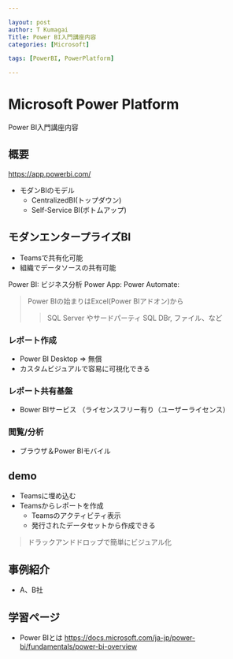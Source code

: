 ```yaml
---

layout: post
author: T Kumagai
Title: Power BI入門講座内容
categories: [Microsoft]

tags: [PowerBI, PowerPlatform]

---
```

# Microsoft Power Platform

Power BI入門講座内容

## 概要

<https://app.powerbi.com/>

* モダンBIのモデル
  * CentralizedBI(トップダウン)
  * Self-Service BI(ボトムアップ)

## モダンエンタープライズBI

* Teamsで共有化可能
* 組織でデータソースの共有可能

Power BI: ビジネス分析
Power App:
Power Automate:

> Power BIの始まりはExcel(Power BIアドオン)から
>> SQL Server やサードパーティ SQL DBr, ファイル、など

### レポート作成
* Power BI Desktop => 無償
* カスタムビジュアルで容易に可視化できる

### レポート共有基盤
* Bower BIサービス （ライセンスフリー有り（ユーザーライセンス）

### 閲覧/分析
* ブラウザ＆Power BIモバイル

## demo
* Teamsに埋め込む
* Teamsからレポートを作成
  * Teamsのアクティビティ表示
  * 発行されたデータセットから作成できる

> ドラックアンドドロップで簡単にビジュアル化

## 事例紹介
* A、B社


## 学習ページ

* Power BIとは <https://docs.microsoft.com/ja-jp/power-bi/fundamentals/power-bi-overview>


